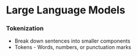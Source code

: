 # Large Language Models

### Tokenization
- Break down sentences into smaller components
- Tokens - Words, numbers, or punctuation marks

